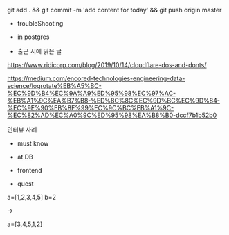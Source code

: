 
git add . && git commit -m 'add content for today' && git push origin master

- troubleShooting


- in postgres


- 출근 시에 읽은 글 

https://www.ridicorp.com/blog/2019/10/14/cloudflare-dos-and-donts/

https://medium.com/encored-technologies-engineering-data-science/logrotate%EB%A5%BC-%EC%9D%B4%EC%9A%A9%ED%95%98%EC%97%AC-%EB%A1%9C%EA%B7%B8-%ED%8C%8C%EC%9D%BC%EC%9D%84-%EC%9E%90%EB%8F%99%EC%9C%BC%EB%A1%9C-%EC%82%AD%EC%A0%9C%ED%95%98%EA%B8%B0-dccf7b1b52b0

인터뷰 사례 

- must know 




- at DB 


- frontend

- quest

a=[1,2,3,4,5]
b=2

-> 

a=[3,4,5,1,2]

